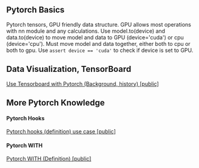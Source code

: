 ## Pytorch Basics
Pytorch tensors, GPU friendly data structure. GPU allows most operations with nn module and any calculations. Use model.to(device) and data.to(device) to move model and data to GPU (device='cuda') or cpu (device='cpu'). Must move model and data together, either both to cpu or both to gpu. Use `assert device == 'cuda'` to check if device is set to GPU. 

## Data Visualization, TensorBoard
[Use Tensorboard with Pytorch (Background, history) \[public\]](https://ml.learn-to-code.co/skillView.html?skill=IruUXVdkmBoenUoCGcE0)

## More Pytorch Knowledge
#### Pytorch Hooks
[Pytorch hooks (definition) use case \[public\]](https://ml.learn-to-code.co/skillView.html?skill=IcihTl4NenwDnRT3gyc7)


#### Pytorch WITH
[Pytorch WITH (Definition) \[public\]](https://ml.learn-to-code.co/skillView.html?skill=6hCvXsHis0oa87reButo)
